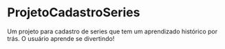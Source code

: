 # ProjetoCadastroSeries
Um projeto para cadastro de series que tem um aprendizado histórico por trás. O usuário aprende se divertindo!
